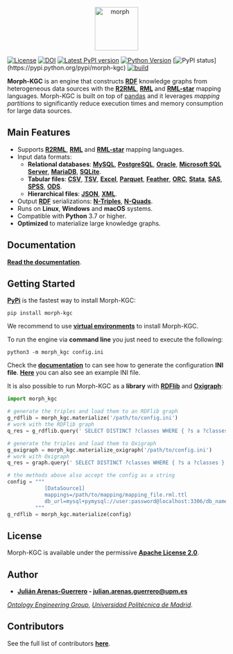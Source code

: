 <p align="center">
<img src="https://github.com/ArenasGuerreroJulian/morph-kgc/blob/main/docs/assets/logo.png" height="100" alt="morph">
</p>

[![License](https://img.shields.io/pypi/l/morph-kgc.svg)](https://github.com/oeg-upm/morph-kgc/blob/main/LICENSE)
[![DOI](https://zenodo.org/badge/311956260.svg?style=flat)](https://zenodo.org/badge/latestdoi/311956260)
[![Latest PyPI version](https://img.shields.io/pypi/v/morph-kgc?style=flat)](https://pypi.python.org/pypi/morph-kgc)
[![Python Version](https://img.shields.io/pypi/pyversions/morph-kgc.svg)](https://pypi.python.org/pypi/morph-kgc)
[![PyPI status](https://img.shields.io:/pypi/status/morph-kgc?)](https://pypi.python.org/pypi/morph-kgc)
[![build](https://github.com/oeg-upm/morph-kgc/actions/workflows/continuous-integration.yml/badge.svg)](https://github.com/oeg-upm/morph-kgc/actions/workflows/continuous-integration.yml)

**Morph-KGC** is an engine that constructs **[RDF](https://www.w3.org/TR/rdf11-concepts/)** knowledge graphs from heterogeneous data sources with the **[R2RML](https://www.w3.org/TR/r2rml/)**, **[RML](https://rml.io/specs/rml/)** and **[RML-star](https://kg-construct.github.io/rml-star-spec/)** mapping languages. Morph-KGC is built on top of [pandas](https://pandas.pydata.org/) and it leverages *mapping partitions* to significantly reduce execution times and memory consumption for large data sources.

## Main Features

- Supports **[R2RML](https://www.w3.org/TR/r2rml/)**, **[RML](https://rml.io/specs/rml/)** and **[RML-star](https://kg-construct.github.io/rml-star-spec/)** mapping languages.
- Input data formats:
    - **Relational databases**: **[MySQL](https://www.mysql.com/)**, **[PostgreSQL](https://www.postgresql.org/)**, **[Oracle](https://www.oracle.com/database/)**, **[Microsoft SQL Server](https://www.microsoft.com/sql-server)**, **[MariaDB](https://mariadb.org/)**, **[SQLite](https://www.sqlite.org/index.html)**.
    - **Tabular files**: **[CSV](https://en.wikipedia.org/wiki/Comma-separated_values)**, **[TSV](https://en.wikipedia.org/wiki/Tab-separated_values)**, **[Excel](https://www.microsoft.com/en-us/microsoft-365/excel)**, **[Parquet](https://parquet.apache.org/documentation/latest/)**, **[Feather](https://arrow.apache.org/docs/python/feather.html)**, **[ORC](https://orc.apache.org/)**, **[Stata](https://www.stata.com/)**, **[SAS](https://www.sas.com)**, **[SPSS](https://www.ibm.com/analytics/spss-statistics-software)**, **[ODS](https://en.wikipedia.org/wiki/OpenDocument)**.
    - **Hierarchical files**: **[JSON](https://www.json.org/json-en.html)**, **[XML](https://www.w3.org/TR/xml/)**.
- Output **[RDF](https://www.w3.org/TR/rdf11-concepts/)** serializations: **[N-Triples](https://www.w3.org/TR/n-triples/)**, **[N-Quads](https://www.w3.org/TR/n-quads/)**.
- Runs on **Linux**, **Windows** and **macOS** systems.
- Compatible with **Python** 3.7 or higher.
- **Optimized** to materialize large knowledge graphs.

## Documentation

**[Read the documentation](https://oeg-upm.github.io/morph-kgc/documentation/)**.

## Getting Started

**[PyPi](https://pypi.org/project/morph-kgc/)** is the fastest way to install Morph-KGC:
```
pip install morph-kgc
```

We recommend to use **[virtual environments](https://docs.python.org/3/library/venv.html#)** to install Morph-KGC.

To run the engine via **command line** you just need to execute the following:
```
python3 -m morph_kgc config.ini
```

Check the **[documentation](https://oeg-upm.github.io/morph-kgc/documentation/#configuration)** to can see how to generate the configuration **INI file**. **[Here](https://github.com/oeg-upm/morph-kgc/blob/main/examples/configuration-file-examples/default_config.ini)** you can also see an example INI file.

It is also possible to run Morph-KGC as a **library** with **[RDFlib](https://rdflib.readthedocs.io/en/stable/)** and **[Oxigraph](https://oxigraph.org/pyoxigraph/stable/index.html)**:
```python
import morph_kgc

# generate the triples and load them to an RDFlib graph
g_rdflib = morph_kgc.materialize('/path/to/config.ini')
# work with the RDFlib graph
q_res = g_rdflib.query(' SELECT DISTINCT ?classes WHERE { ?s a ?classes } ')

# generate the triples and load them to Oxigraph
g_oxigraph = morph_kgc.materialize_oxigraph('/path/to/config.ini')
# work with Oxigraph
q_res = graph.query(' SELECT DISTINCT ?classes WHERE { ?s a ?classes } ')

# the methods above also accept the config as a string
config = """
            [DataSource1]
            mappings=/path/to/mapping/mapping_file.rml.ttl
            db_url=mysql+pymysql://user:password@localhost:3306/db_name
         """
g_rdflib = morph_kgc.materialize(config)
```

## License

Morph-KGC is available under the permissive **[Apache License 2.0](https://github.com/oeg-upm/Morph-KGC/blob/main/LICENSE)**.

## Author

- **[Julián Arenas-Guerrero](https://github.com/ArenasGuerreroJulian/) - [julian.arenas.guerrero@upm.es](mailto:julian.arenas.guerrero@upm.es)**

*[Ontology Engineering Group](https://oeg.fi.upm.es/index.php/en/index.html)*, *[Universidad Politécnica de Madrid](https://www.upm.es/internacional)*.

## Contributors

See the full list of contributors **[here](https://github.com/oeg-upm/morph-kgc/graphs/contributors)**.
